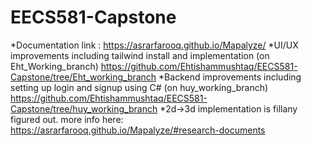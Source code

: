 # EECS581-Capstone
*Documentation link : https://asrarfarooq.github.io/Mapalyze/
*UI/UX improvements including tailwind install and implementation (on Eht_Working_branch) https://github.com/Ehtishammushtaq/EECS581-Capstone/tree/Eht_working_branch
*Backend improvements including setting up login and signup using C# (on huy_working_branch) https://github.com/Ehtishammushtaq/EECS581-Capstone/tree/huy_working_branch 
*2d->3d implementation is fillany figured out. more info here: https://asrarfarooq.github.io/Mapalyze/#research-documents
